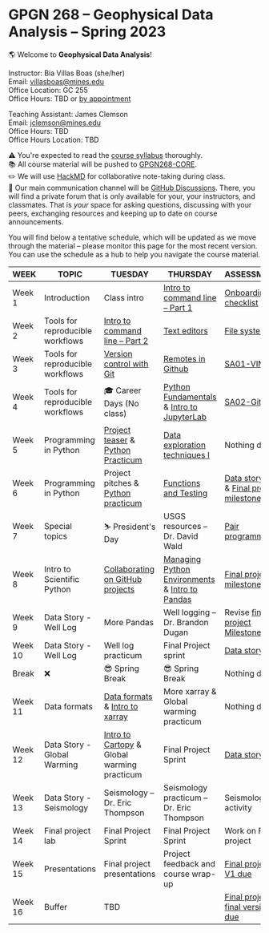 # GPGN 268 – Geophysical Data Analysis – Spring 2023

🌎 Welcome to **Geophysical Data Analysis**! 

Instructor: Bia Villas Boas (she/her)   
Email: villasboas@mines.edu  
Office Location: GC 255   
Office Hours: TBD or [by appointment](https://outlook.office.com/bookwithme/user/12dfdf8a370d4da38883619eb1ea9ff0@mines.edu/meetingtype/xNyGhDABokeFVrhuy-Oa6A2?anonymous&ep=mcard)  

Teaching Assistant: James Clemson   
Email: jclemson@mines.edu  
Office Hours: TBD   
Office Hours Location: TBD  

⚠️ You're expected to read the [course syllabus](https://github.com/GPGN268/GPGN268-CORE/blob/main/docs/syllabus-SP2025.md) thoroughly.  
📚 All course material will be pushed to [GPGN268-CORE](https://github.com/GPGN268/GPGN268-CORE).  
✏️ We will use [HackMD](https://hackmd.io/@villasboas/GPGN268/edit) for collaborative note-taking during class.   
💬 Our main communication channel will be [GitHub Discussions](https://github.com/orgs/GPGN268/discussions). There, you will find a private forum that is only available for your, your instructors, and classmates. That is *your* space for asking questions, discussing with your peers, exchanging resources and keeping up to date on course announcements.  



You will find below a tentative schedule, which will be updated as we move through the material – please monitor this page for the most recent version. You can use the schedule as a hub to help you navigate the course material. 



| **WEEK** | **TOPIC**                        | **TUESDAY**                                                                                                                                                                                                                         | **THURSDAY**                                                                                                                                                                                                                | **ASSESSMENT**                                                                                                                                                                                                                 |
| -------- | -------------------------------- | ----------------------------------------------------------------------------------------------------------------------------------------------------------------------------------------------------------------------------------- | --------------------------------------------------------------------------------------------------------------------------------------------------------------------------------------------------------------------------- | ------------------------------------------------------------------------------------------------------------------------------------------------------------------------------------------------------------------------------ |
| Week 1   | Introduction                     | Class intro                                                                                                                                                                                                                         | [Intro to command line – Part 1](https://github.com/GPGN268/GPGN268-CORE/blob/main/lecture-notes/L02-intro-shell.md)                                                                                                        | [Onboarding checklist](https://github.com/GPGN268/GPGN268-CORE/blob/main/assignments/onboarding.md)                                                                                                                            |
| Week 2   | Tools for reproducible workflows | [Intro to command line – Part 2](https://github.com/GPGN268/GPGN268-CORE/blob/main/lecture-notes/L04-combine-commands.md)                                                                                                           | [Text editors](https://github.com/GPGN268/GPGN268-CORE/blob/main/lecture-notes/L03-files-directories.md)                                                                                                                    | [File system](https://github.com/GPGN268/GPGN268-CORE/blob/main/assignments/filesystem-activity.md)                                                                                                                            |
| Week 3   | Tools for reproducible workflows | [Version control with Git](https://github.com/GPGN268/GPGN268-CORE/blob/main/lecture-notes/L05-version-control.md)                                                                                                                  | [Remotes in Github](https://github.com/GPGN268/GPGN268-CORE/blob/main/lecture-notes/L06-git-remotes.md)                                                                                                                     | [SA01-VIM](https://github.com/GPGN268/GPGN268-CORE/tree/main/assignments)                                                                                                                                                      |
| Week 4   | Tools for reproducible workflows | 🎓 Career Days (No class)                                                                                                                                                                                                           | [Python Fundamentals](https://github.com/GPGN268/GPGN268-CORE/blob/main/lecture-notes/L07-intro-python.md) & [Intro to JupyterLab](https://github.com/GPGN268/GPGN268-CORE/blob/main/lecture-notes/L08-intro-jupyter.md)    | [SA02-GitHub](https://github.com/GPGN268/GPGN268-CORE/blob/main/assignments/SA02-github.md)                                                                                                                                    |
| Week 5   | Programming in Python            | [Project teaser](https://github.com/GPGN268/GPGN268-CORE/blob/main/lecture-notes/L11-project-teaser.pdf) & [Python Practicum](https://github.com/archive-GPGN-268-SP2024/GPGN268-CORE/tree/main/assignments/intro-python/notebooks) | [Data exploration techniques I](https://github.com/GPGN268/GPGN268-CORE/blob/main/lecture-notes/L10-exploration.ipynb)                                                                                                      | Nothing due                                                                                                                                                                                                                    |
| Week 6   | Programming in Python            | Project pitches & [Python practicum](https://github.com/GPGN268/GPGN268-CORE/tree/main/assignments/intro-python/notebooks)                                                                                                          | [Functions and Testing](https://github.com/GPGN268/GPGN268-CORE/blob/main/lecture-notes/L12-functions-testing.ipynb)                                                                                                        | [Data story 00](https://github.com/GPGN268/GPGN268-CORE/blob/main/assignments/SA03-meteo-denver.md) & [Final project milestone I](https://github.com/archive-GPGN-268-SP2024/GPGN268-CORE/blob/main/assignments/FP01-pitch.md) |
| Week 7   | Special topics                   | ⛷️ President's Day                                                                                                                                                                                                                  | USGS resources – Dr. David Wald                                                                                                                                                                                             | [Pair programming](https://github.com/GPGN268/GPGN268-CORE/blob/main/assignments/SA05-pair-programming.md)                                                                                                                     |
| Week 8   | Intro to Scientific Python       | [Collaborating on GitHub projects](https://github.com/GPGN268/GPGN268-CORE/blob/main/assignments/FP02-project-repo.md)                                                                                                              | [Managing Python Environments](https://github.com/GPGN268/GPGN268-CORE/blob/main/lecture-notes/L14-environments.md) & [Intro to Pandas](https://github.com/GPGN268/GPGN268-CORE/blob/main/lecture-notes/L14-pandas01.ipynb) | [Final project milestone II](https://github.com/GPGN268/GPGN268-CORE/blob/main/assignments/FP02-project-repo.md)                                                                                                               |
| Week 9   | Data Story - Well Log            | More Pandas                                                                                                                                                                                                                         | Well logging – Dr. Brandon Dugan                                                                                                                                                                                            | Revise [final project Milestone II](https://github.com/GPGN268/GPGN268-CORE/blob/main/assignments/FP02-project-repo.md)                                                                                                        |
| Week 10  | Data Story - Well Log            | Well log practicum                                                                                                                                                                                                                  | Final Project sprint                                                                                                                                                                                                        | [Data story 01](https://github.com/GPGN268/GPGN268-CORE/blob/main/assignments/DS01-well-logging.md)                                                                                                                            |
| Break    | ❌                               | 😎 Spring Break                                                                                                                                                                                                                     | 😎  Spring Break                                                                                                                                                                                                            | Nothing due                                                                                                                                                                                                                    |
| Week 11  | Data formats                     | [Data formats](https://github.com/GPGN268/GPGN268-CORE/blob/main/lecture-notes/L22-data-formats.ipynb) & [Intro to xarray](https://github.com/archive-GPGN-268-SP2024/GPGN268-CORE/blob/main/lecture-notes/L18-xarray.ipynb)        | More xarray &  Global warming practicum                                                                                                                                                                                     | Nothing due                                                                                                                                                                                                                    | 
| Week 12  | Data Story - Global Warming      | [Intro to Cartopy](https://github.com/GPGN268/GPGN268-CORE/blob/main/lecture-notes/L17-cartopy.ipynb) & Global warming practicum                                                                                                    | Final Project Sprint                                                                                                                                                                                                        | [Data story 03](https://github.com/GPGN268/GPGN268-CORE/blob/main/assignments/DS02-global-warming.ipynb)                                                                                                                       |
| Week 13  | Data Story - Seismology          | Seismology – Dr. Eric Thompson                                                                                                                                                                                                      | Seismology practicum – Dr. Eric Thompson                                                                                                                                                                                    | Seismology activity                                                                                                                                                                                                            |
| Week 14  | Final project lab                | Final Project Sprint                                                                                                                                                                                                                | Final Project Sprint                                                                                                                                                                                                        | Work on Final project                                                                                                                                                                                                          |
| Week 15  | Presentations                    | Final project presentations                                                                                                                                                                                                         | Project feedback and course wrap-up                                                                                                                                                                                         | [Final project V1 due](https://github.com/GPGN268/GPGN268-CORE/blob/main/assignments/FP00-guideliness.md)                                                                                                                      |
| Week 16  | Buffer                           | TBD                                                                                                                                                                                                                                 |                                                                                                                                                                                                                             | [Final project final version due](https://github.com/GPGN268/GPGN268-CORE/blob/main/assignments/FP00-guideliness.md)                                                                                                           |

